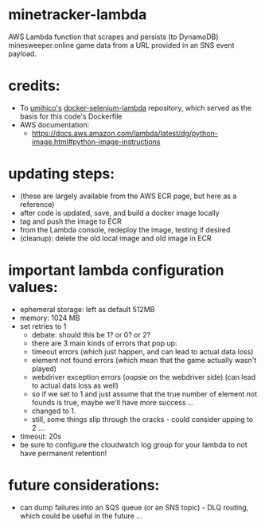# minetracker-lambda
AWS Lambda function that scrapes and persists (to DynamoDB) minesweeper.online game data from a URL provided in an SNS event payload.

# credits:
- To [umihico's](https://github.com/umihico) [docker-selenium-lambda](https://github.com/umihico/docker-selenium-lambda) repository, which served as the basis for this code's Dockerfile
- AWS documentation:
    - https://docs.aws.amazon.com/lambda/latest/dg/python-image.html#python-image-instructions

# updating steps:
- (these are largely available from the AWS ECR page, but here as a reference)
- after code is updated, save, and build a docker image locally
- tag and push the image to ECR
- from the Lambda console, redeploy the image, testing if desired
- (cleanup): delete the old local image and old image in ECR

# important lambda configuration values:
- ephemeral storage: left as default 512MB
- memory: 1024 MB
- set retries to 1
    - debate: should this be 1? or 0? or 2?
    - there are 3 main kinds of errors that pop up:
    - timeout errors (which just happen, and can lead to actual data loss)
    - element not found errors (which mean that the game actually wasn't played)
    - webdriver exception errors (oopsie on the webdriver side) (can lead to actual dats loss as well)
    - so if we set to 1 and just assume that the true number of element not founds is true, maybe we'll have more success ...
    - changed to 1.
    - still, some things slip through the cracks - could consider upping to 2 ...
- timeout: 20s
- be sure to configure the cloudwatch log group for your lambda to not have permanent retention!

# future considerations:
- can dump failures into an SQS queue (or an SNS topic) - DLQ routing, which could be useful in the future ...